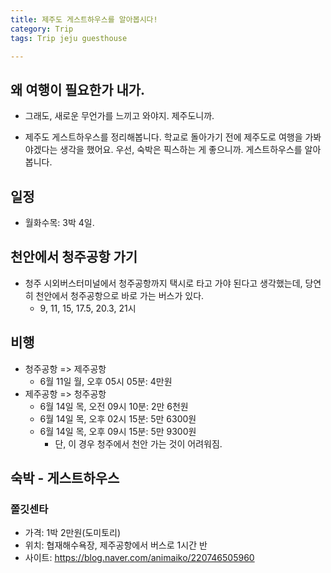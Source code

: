 ```yaml
---
title: 제주도 게스트하우스를 알아봅시다!
category: Trip
tags: Trip jeju guesthouse 

---
```


## 왜 여행이 필요한가 내가. 

- 그래도, 새로운 무언가를 느끼고 와야지. 제주도니까. 

- 제주도 게스트하우스를 정리해봅니다. 학교로 돌아가기 전에 제주도로 여행을 가봐야겠다는 생각을 했어요. 우선, 숙박은 픽스하는 게 좋으니까. 게스트하우스를 알아봅니다. 

## 일정

- 월화수목: 3박 4일. 

## 천안에서 청주공항 가기

- 청주 시외버스터미널에서 청주공항까지 택시로 타고 가야 된다고 생각했는데, 당연히 천안에서 청주공항으로 바로 가는 버스가 있다. 
    - 9, 11, 15, 17.5, 20.3, 21시 

## 비행

- 청주공항 => 제주공항 
    - 6월 11일 월, 오후 05시 05분: 4만원 
- 제주공항 => 청주공항 
    - 6월 14일 목, 오전 09시 10분: 2만 6천원
    - 6월 14일 목, 오후 02시 15분: 5만 6300원
    - 6월 14일 목, 오후 09시 15분: 5만 9300원
        - 단, 이 경우 청주에서 천안 가는 것이 어려워짐.

## 숙박 - 게스트하우스

### 쫄깃센타

- 가격: 1박 2만원(도미토리)
- 위치: 협재해수욕장, 제주공항에서 버스로 1시간 반
- 사이트: https://blog.naver.com/animaiko/220746505960